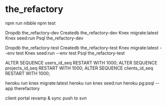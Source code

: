 # the_refactory

  npm run nibble
  npm test

  Dropdb the_refactory-dev
  Createdb	the_refactory-dev
  Knex migrate:latest
  Knex seed:run
  Psql the_refactory-dev

  Dropdb the_refactory-test
  Createdb	the_refactory-test
  Knex migrate:latest --env test
  Knex seed:run --env test
  Psql the_refactory-test

  ALTER SEQUENCE users_id_seq RESTART WITH 1000;
  ALTER SEQUENCE projects_id_seq RESTART WITH 1000;
  ALTER SEQUENCE clients_id_seq RESTART WITH 1000;

  heroku run knex migrate:latest
  heroku run knex seed:run
  heroku pg:psql --app therefactory






client portal revamp & sync
push to svn
